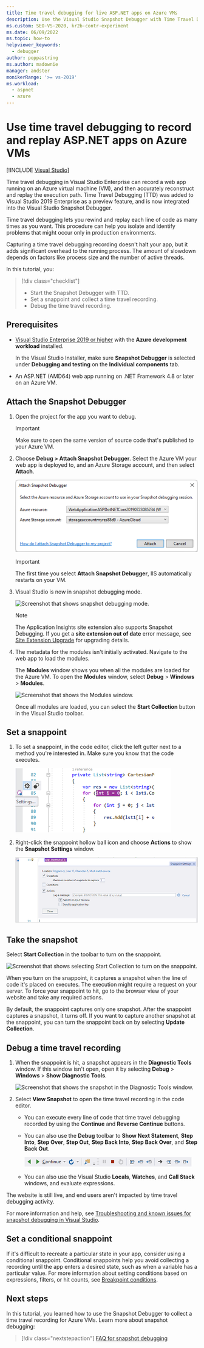 ```yaml
---
title: Time travel debugging for live ASP.NET apps on Azure VMs
description: Use the Visual Studio Snapshot Debugger with Time Travel Debugging (TTD) to record and replay live ASP.NET apps on Azure VMs.
ms.custom: SEO-VS-2020, kr2b-contr-experiment
ms.date: 06/09/2022
ms.topic: how-to
helpviewer_keywords: 
  - debugger
author: poppastring
ms.author: madownie
manager: andster
monikerRange: '>= vs-2019'
ms.workload: 
  - aspnet
  - azure
---
```

# Use time travel debugging to record and replay ASP.NET apps on Azure VMs

 [!INCLUDE [Visual Studio](~/includes/applies-to-version/vs-windows-only.md)]

Time travel debugging in Visual Studio Enterprise can record a web app running on an Azure virtual machine (VM), and then accurately reconstruct and replay the execution path. Time Travel Debugging (TTD) was added to Visual Studio 2019 Enterprise as a preview feature, and is now integrated into the Visual Studio Snapshot Debugger.

Time travel debugging lets you rewind and replay each line of code as many times as you want. This procedure can help you isolate and identify problems that might occur only in production environments.

Capturing a time travel debugging recording doesn't halt your app, but it adds significant overhead to the running process. The amount of slowdown depends on factors like process size and the number of active threads.

In this tutorial, you:

> [!div class="checklist"]
> * Start the Snapshot Debugger with TTD.
> * Set a snappoint and collect a time travel recording.
> * Debug the time travel recording.

## Prerequisites

- [Visual Studio Enterprise 2019 or higher](https://visualstudio.microsoft.com/vs) with the **Azure development workload** installed.

  In the Visual Studio Installer, make sure **Snapshot Debugger** is selected under **Debugging and testing** on the **Individual components** tab.

- An ASP.NET (AMD64) web app running on .NET Framework 4.8 or later on an Azure VM.

## Attach the Snapshot Debugger

1. Open the project for the app you want to debug.

   > [!IMPORTANT]
   > Make sure to open the same version of source code that's published to your Azure VM.

1. Choose **Debug > Attach Snapshot Debugger**. Select the Azure VM your web app is deployed to, and an Azure Storage account, and then select **Attach**.

   ![Screenshot that shows selecting an Azure resource.](../debugger/media/time-travel-debugging-select-azure-resource-new.png)

   > [!IMPORTANT]
   > The first time you select **Attach Snapshot Debugger**, IIS automatically restarts on your VM.

1. Visual Studio is now in snapshot debugging mode.

   ![Screenshot that shows snapshot debugging mode.](../debugger/media/snapshot-message.png)

   > [!NOTE]
   > The Application Insights site extension also supports Snapshot Debugging. If you get a **site extension out of date** error message, see [Site Extension Upgrade](../debugger/debug-live-azure-apps-troubleshooting.md#site-extension-upgrade) for upgrading details.

1. The metadata for the modules isn't initially activated. Navigate to the web app to load the modules.

   The **Modules** window shows you when all the modules are loaded for the Azure VM. To open the **Modules** window, select **Debug** > **Windows** > **Modules**.

   ![Screenshot that shows the Modules window.](../debugger/media/snapshot-modules.png)

   Once all modules are loaded, you can select the **Start Collection** button in the Visual Studio toolbar.

## Set a snappoint

1. To set a snappoint, in the code editor, click the left gutter next to a method you're interested in. Make sure you know that the code executes.

   ![Screenshot that shows setting a snappoint in the code editor.](../debugger/media/time-travel-debugging-set-snappoint-settings.png)

1. Right-click the snappoint hollow ball icon and choose **Actions** to show the **Snapshot Settings** window.

   ![Screenshot that shows the Snapshot Settings window.](../debugger/media/time-travel-debugging-set-snappoint-new.png)

## Take the snapshot

Select **Start Collection** in the toolbar to turn on the snappoint.

![Screenshot that shows selecting Start Collection to turn on the snappoint.](../debugger/media/snapshot-start-collection.png)

When you turn on the snappoint, it captures a snapshot when the line of code it's placed on executes. The execution might require a request on your server. To force your snappoint to hit, go to the browser view of your website and take any required actions.

By default, the snappoint captures only one snapshot. After the snappoint captures a snapshot, it turns off. If you want to capture another snapshot at the snappoint, you can turn the snappoint back on by selecting **Update Collection**.

## Debug a time travel recording

1. When the snappoint is hit, a snapshot appears in the **Diagnostic Tools** window. If this window isn't open, open it by selecting **Debug** > **Windows** > **Show Diagnostic Tools**.

   ![Screenshot that shows the snapshot in the Diagnostic Tools window.](../debugger/media/snapshot-diagsession-window.png)

1. Select **View Snapshot** to open the time travel recording in the code editor.

   - You can execute every line of code that time travel debugging recorded by using the **Continue** and **Reverse Continue** buttons.

   - You can also use the **Debug** toolbar to **Show Next Statement**, **Step Into**, **Step Over**, **Step Out**, **Step Back Into**, **Step Back Over**, and **Step Back Out**.

     ![Screenshot that shows the Debug toolbar.](../debugger/media/time-travel-debugging-step-commands.png)

   - You can also use the Visual Studio **Locals**, **Watches**, and **Call Stack** windows, and evaluate expressions.

The website is still live, and end users aren't impacted by time travel debugging activity.

For more information and help, see [Troubleshooting and known issues for snapshot debugging in Visual Studio](../debugger/debug-live-azure-apps-troubleshooting.md).

## Set a conditional snappoint

If it's difficult to recreate a particular state in your app, consider using a conditional snappoint. Conditional snappoints help you avoid collecting a recording until the app enters a desired state, such as when a variable has a particular value. For more information about setting conditions based on expressions, filters, or hit counts, see [Breakpoint conditions](using-breakpoints.md#breakpoint-conditions).

## Next steps

In this tutorial, you learned how to use the Snapshot Debugger to collect a time travel recording for Azure VMs. Learn more about snapshot debugging:

> [!div class="nextstepaction"]
> [FAQ for snapshot debugging](../debugger/debug-live-azure-apps-faq.yml)